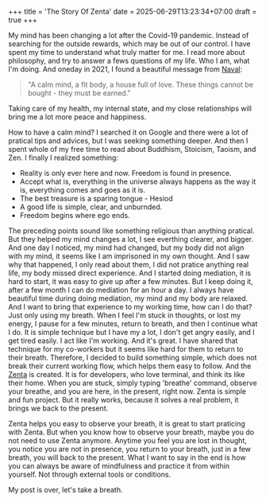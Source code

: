 +++
title = 'The Story Of Zenta'
date = 2025-06-29T13:23:34+07:00
draft = true
+++

My mind has been changing a lot after the Covid-19 pandemic. Instead of searching for the outside rewards, which may be out of our control. I have spent my time to understand what truly matter for me. I read more about philosophy, and try to answer a fews questions of my life. Who I am, what I'm doing. And oneday in 2021, I found a beautiful message from [Naval](https://x.com/naval): 

> "A calm mind, a fit body, a house full of love.
> These things cannot be bought - they must be earned."

Taking care of my health, my internal state, and my close relationships will bring me a lot more peace and happiness. 

How to have a calm mind? I searched it on Google and there were a lot of pratical tips and advices, but I was seeking something deeper. And then I spent whole of my free time to read about Buddhism, Stoicism, Taoism, and Zen. I finally I realized something: 

- Reality is only ever here and now. Freedom is found in presence. 
- Accept what is, everything in the universe always happens as the way it is, everything comes and goes as it is. 
- The best treasure is a sparing tongue - Hesiod 
- A good life is simple, clear, and unburnded.
- Freedom begins where ego ends. 

The preceding points sound like something religious than anything pratical. But they helped my mind changes a lot, I see everthing clearer, and bigger. And one day I noticed, my mind had changed, but my body did not align with my mind, it seems like I am imprisoned in my own thought. And I saw why that happened, I only read about them, I did not pratice anything real life, my body missed direct experience. And I started doing mediation, it is hard to start, it was easy to give up after a few minutes. But I keep doing it, after a few month I can do mediation for an hour a day. I always have beautiful time during doing mediation, my mind and my body are relaxed. And I want to bring that experience to my working time, how can I do that? Just only using my breath. When I feel I'm stuck in thoughts, or lost my energy, I pause for a few minutes, return to breath, and then I continue what I do. It is simple technique but I have my a lot, I don't get angry easily, and I get tired easily. I act like I'm working. And it's great. I have shared that technique for my co-workers but it seems like hard for them to return to their breath. Therefore, I decided to build something simple, which does not break their current working flow, which helps them easy to follow. And the [Zenta](https://github.com/e6a5/zenta) is created. It is for developers, who love terminal, and think its like their home. When you are stuck, simply typing 'breathe' command, observe your breathe, and you are here, in the present, right now. Zenta is simple and fun project. But it really works, because it solves a real problem, it brings we back to the present. 

Zenta helps you easy to observe your breath, it is great to start praticing with Zenta. But when you know how to observe your breath, maybe you do not need to use Zenta anymore. Anytime you feel you are lost in thought, you notice you are not in presence, you return to your breath, just in a few breath, you will back to the present. What I want to say in the end is how you can always be aware of mindfulness and practice it from within yourself. Not through external tools or conditions.

My post is over, let's take a breath.
